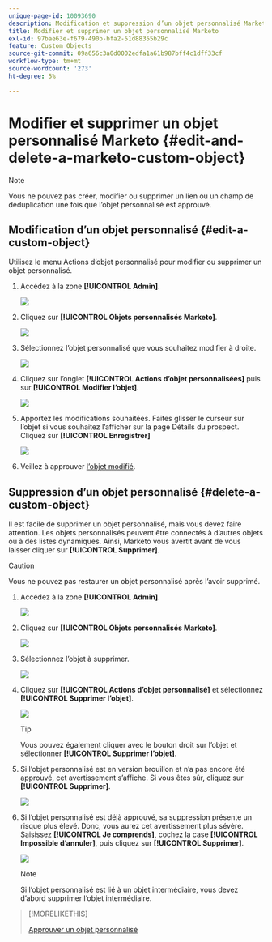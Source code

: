 ```yaml
---
unique-page-id: 10093690
description: Modification et suppression d’un objet personnalisé Marketo - Documents Marketo - Documentation du produit
title: Modifier et supprimer un objet personnalisé Marketo
exl-id: 97bae63e-f679-490b-bfa2-51d88355b29c
feature: Custom Objects
source-git-commit: 09a656c3a0d0002edfa1a61b987bff4c1dff33cf
workflow-type: tm+mt
source-wordcount: '273'
ht-degree: 5%

---
```


# Modifier et supprimer un objet personnalisé Marketo {#edit-and-delete-a-marketo-custom-object}

>[!NOTE]
>
>Vous ne pouvez pas créer, modifier ou supprimer un lien ou un champ de déduplication une fois que l’objet personnalisé est approuvé.

## Modification d’un objet personnalisé {#edit-a-custom-object}

Utilisez le menu Actions d’objet personnalisé pour modifier ou supprimer un objet personnalisé.

1. Accédez à la zone **[!UICONTROL Admin]**.

   ![](assets/edit-and-delete-a-marketo-custom-object-1.png)

1. Cliquez sur **[!UICONTROL Objets personnalisés Marketo]**.

   ![](assets/edit-and-delete-a-marketo-custom-object-2.png)

1. Sélectionnez l’objet personnalisé que vous souhaitez modifier à droite.

   ![](assets/edit-and-delete-a-marketo-custom-object-3.png)

1. Cliquez sur l’onglet **[!UICONTROL Actions d’objet personnalisées]** puis sur **[!UICONTROL Modifier l’objet]**.

   ![](assets/edit-and-delete-a-marketo-custom-object-4.png)

1. Apportez les modifications souhaitées. Faites glisser le curseur sur l’objet si vous souhaitez l’afficher sur la page Détails du prospect. Cliquez sur **[!UICONTROL Enregistrer]**

   ![](assets/edit-and-delete-a-marketo-custom-object-5.png)

1. Veillez à approuver [l’objet modifié](/help/marketo/product-docs/administration/marketo-custom-objects/approve-a-custom-object.md).

## Suppression d’un objet personnalisé {#delete-a-custom-object}

Il est facile de supprimer un objet personnalisé, mais vous devez faire attention. Les objets personnalisés peuvent être connectés à d’autres objets ou à des listes dynamiques. Ainsi, Marketo vous avertit avant de vous laisser cliquer sur **[!UICONTROL Supprimer]**.

>[!CAUTION]
>
>Vous ne pouvez pas restaurer un objet personnalisé après l’avoir supprimé.

1. Accédez à la zone **[!UICONTROL Admin]**.

   ![](assets/edit-and-delete-a-marketo-custom-object-6.png)

1. Cliquez sur **[!UICONTROL Objets personnalisés Marketo]**.

   ![](assets/edit-and-delete-a-marketo-custom-object-7.png)

1. Sélectionnez l’objet à supprimer.

   ![](assets/edit-and-delete-a-marketo-custom-object-8.png)

1. Cliquez sur **[!UICONTROL Actions d’objet personnalisé]** et sélectionnez **[!UICONTROL Supprimer l’objet]**.

   ![](assets/edit-and-delete-a-marketo-custom-object-9.png)

   >[!TIP]
   >
   >Vous pouvez également cliquer avec le bouton droit sur l’objet et sélectionner **[!UICONTROL Supprimer l’objet]**.

1. Si l’objet personnalisé est en version brouillon et n’a pas encore été approuvé, cet avertissement s’affiche. Si vous êtes sûr, cliquez sur **[!UICONTROL Supprimer]**.

   ![](assets/edit-and-delete-a-marketo-custom-object-10.png)

1. Si l’objet personnalisé est déjà approuvé, sa suppression présente un risque plus élevé. Donc, vous aurez cet avertissement plus sévère. Saisissez **[!UICONTROL Je comprends]**, cochez la case **[!UICONTROL Impossible d’annuler]**, puis cliquez sur **[!UICONTROL Supprimer]**.

   ![](assets/edit-and-delete-a-marketo-custom-object-11.png)

   >[!NOTE]
   >
   >Si l’objet personnalisé est lié à un objet intermédiaire, vous devez d’abord supprimer l’objet intermédiaire.

>[!MORELIKETHIS]
>
>[Approuver un objet personnalisé](/help/marketo/product-docs/administration/marketo-custom-objects/approve-a-custom-object.md)
